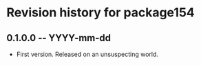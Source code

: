 # Revision history for package154

## 0.1.0.0 -- YYYY-mm-dd

* First version. Released on an unsuspecting world.

